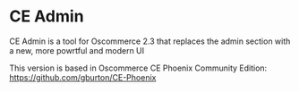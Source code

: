 # CE Admin

CE Admin is a tool for Oscommerce 2.3 that replaces the admin section with a new, more powrtful and modern UI

This version is based in Oscommerce CE Phoenix  Community Edition:  https://github.com/gburton/CE-Phoenix
